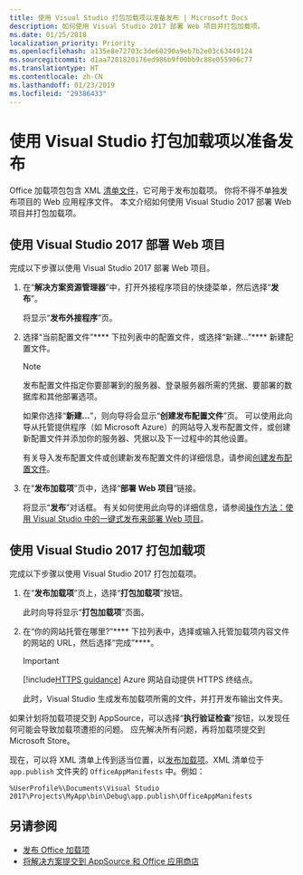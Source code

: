 ```yaml
---
title: 使用 Visual Studio 打包加载项以准备发布 | Microsoft Docs
description: 如何使用 Visual Studio 2017 部署 Web 项目并打包加载项。
ms.date: 01/25/2018
localization_priority: Priority
ms.openlocfilehash: a135e8e72703c3de60290a9eb7b2e03c63449124
ms.sourcegitcommit: d1aa7201820176ed986b9f00bb9c88e055906c77
ms.translationtype: HT
ms.contentlocale: zh-CN
ms.lasthandoff: 01/23/2019
ms.locfileid: "29386433"
---
```

# <a name="package-your-add-in-using-visual-studio-to-prepare-for-publishing"></a>使用 Visual Studio 打包加载项以准备发布

Office 加载项包包含 XML [清单文件](../develop/add-in-manifests.md)，它可用于发布加载项。 你将不得不单独发布项目的 Web 应用程序文件。 本文介绍如何使用 Visual Studio 2017 部署 Web 项目并打包加载项。

## <a name="to-deploy-your-web-project-using-visual-studio-2017"></a>使用 Visual Studio 2017 部署 Web 项目

完成以下步骤以使用 Visual Studio 2017 部署 Web 项目。

1. 在“**解决方案资源管理器**”中，打开外接程序项目的快捷菜单，然后选择“**发布**”。
    
    将显示“**发布外接程序**”页。
    
2. 选择“当前配置文件”**** 下拉列表中的配置文件，或选择“新建…”**** 新建配置文件。
    
    > [!NOTE]
    > 发布配置文件指定你要部署到的服务器、登录服务器所需的凭据、要部署的数据库和其他部署选项。

    如果你选择“**新建...**”，则向导将会显示“**创建发布配置文件**”页。 可以使用此向导从托管提供程序（如 Microsoft Azure）的网站导入发布配置文件，或创建新配置文件并添加你的服务器、凭据以及下一过程中的其他设置。
    
    有关导入发布配置文件或创建新发布配置文件的详细信息，请参阅[创建发布配置文件](https://msdn.microsoft.com/library/dd465337.aspx#creating_a_profile)。
    
3. 在“**发布加载项**”页中，选择“**部署 Web 项目**”链接。
    
    将显示“**发布**”对话框。 有关如何使用此向导的详细信息，请参阅[操作方法：使用 Visual Studio 中的一键式发布来部署 Web 项目](https://msdn.microsoft.com/library/dd465337.aspx)。
    

## <a name="to-package-your-add-in-using-visual-studio-2017"></a>使用 Visual Studio 2017 打包加载项

完成以下步骤以使用 Visual Studio 2017 打包加载项。

1. 在“**发布加载项**”页上，选择“**打包加载项**”按钮。
    
    此时向导将显示“**打包加载项**”页面。
    
2. 在“你的网站托管在哪里?”**** 下拉列表中，选择或输入托管加载项内容文件的网站的 URL，然后选择“完成”****。
    
    > [!IMPORTANT]
    > [!include[HTTPS guidance](../includes/https-guidance.md)] Azure 网站自动提供 HTTPS 终结点。

    此时，Visual Studio 生成发布加载项所需的文件，并打开发布输出文件夹。
    
如果计划将加载项提交到 AppSource，可以选择“**执行验证检查**”按钮，以发现任何可能会导致加载项遭拒的问题。 应先解决所有问题，再将加载项提交到 Microsoft Store。

现在，可以将 XML 清单上传到适当位置，以[发布加载项](../publish/publish.md)。XML 清单位于 `app.publish` 文件夹的 `OfficeAppManifests` 中。例如：

 `%UserProfile%\Documents\Visual Studio 2017\Projects\MyApp\bin\Debug\app.publish\OfficeAppManifests`


## <a name="see-also"></a>另请参阅

- [发布 Office 加载项](../publish/publish.md)
- [将解决方案提交到 AppSource 和 Office 应用商店](https://docs.microsoft.com/office/dev/store/submit-to-the-office-store)
    
